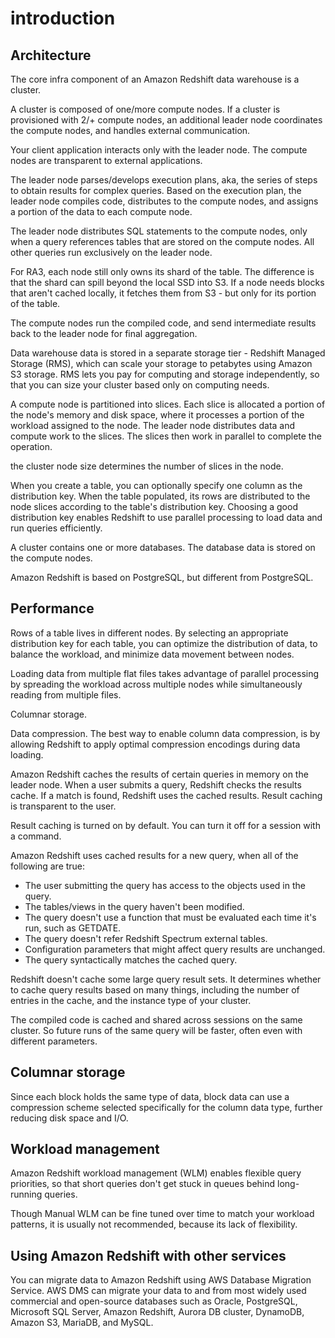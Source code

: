 # introduction
## Architecture
The core infra component of an Amazon Redshift data warehouse is a cluster.

A cluster is composed of one/more compute nodes. If a cluster is provisioned with 2/+ compute nodes, an additional leader node coordinates the compute nodes, and handles external communication. 

Your client application interacts only with the leader node. The compute nodes are transparent to external applications.

The leader node parses/develops execution plans, aka, the series of steps to obtain results for complex queries. Based on the execution plan, the leader node compiles code, distributes to the compute nodes, and assigns a portion of the data to each compute node.

The leader node distributes SQL statements to the compute nodes, only when a query references tables that are stored on the compute nodes. All other queries run exclusively on the leader node.

For RA3, each node still only owns its shard of the table. The difference is that the shard can spill beyond the local SSD into S3. If a node needs blocks that aren't cached locally, it fetches them from S3 - but only for its portion of the table.

The compute nodes run the compiled code, and send intermediate results back to the leader node for final aggregation.

Data warehouse data is stored in a separate storage tier - Redshift Managed Storage (RMS), which can scale your storage to petabytes using Amazon S3 storage. RMS lets you pay for computing and storage independently, so that you can size your cluster based only on computing needs.

A compute node is partitioned into slices. Each slice is allocated a portion of the node's memory and disk space, where it processes a portion of the workload assigned to the node. The leader node distributes data and compute work to the slices. The slices then work in parallel to complete the operation.

the cluster node size determines the number of slices in the node.

When you create a table, you can optionally specify one column as the distribution key. When the table populated, its rows are distributed to the node slices according to the table's distribution key. Choosing a good distribution key enables Redshift to use parallel processing to load data and run queries efficiently.

A cluster contains one or more databases. The database data is stored on the compute nodes.

Amazon Redshift is based on PostgreSQL, but different from PostgreSQL.

## Performance
Rows of a table lives in different nodes. By selecting an appropriate distribution key for each table, you can optimize the distribution of data, to balance the workload, and minimize data movement between nodes.

Loading data from multiple flat files takes advantage of parallel processing by spreading the workload across multiple nodes while simultaneously reading from multiple files.

Columnar storage.

Data compression. The best way to enable column data compression, is by allowing Redshift to apply optimal compression encodings during data loading.

Amazon Redshift caches the results of certain queries in memory on the leader node. When a user submits a query, Redshift checks the results cache. If a match is found, Redshift uses the cached results. Result caching is transparent to the user.

Result caching is turned on by default. You can turn it off for a session with a command. 

Amazon Redshift uses cached results for a new query, when all of the following are true:
- The user submitting the query has access to the objects used in the query.
- The tables/views in the query haven't been modified.
- The query doesn't use a function that must be evaluated each time it's run, such as GETDATE.
- The query doesn't refer Redshift Spectrum external tables.
- Configuration parameters that might affect query results are unchanged.
- The query syntactically matches the cached query.

Redshift doesn't cache some large query result sets. It determines whether to cache query results based on many things, including the number of entries in the cache, and the instance type of your cluster.

The compiled code is cached and shared across sessions on the same cluster. So future runs of the same query will be faster, often even with different parameters.

## Columnar storage
Since each block holds the same type of data, block data can use a compression scheme selected specifically for the column data type, further reducing disk space and I/O.

## Workload management
Amazon Redshift workload management (WLM) enables flexible query priorities, so that short queries don't get stuck in queues behind long-running queries.

Though Manual WLM can be fine tuned over time to match your workload patterns, it is usually not recommended, because its lack of flexibility.

## Using Amazon Redshift with other services

You can migrate data to Amazon Redshift using AWS Database Migration Service. AWS DMS can migrate your data to and from most widely used commercial and open-source databases such as Oracle, PostgreSQL, Microsoft SQL Server, Amazon Redshift, Aurora DB cluster, DynamoDB, Amazon S3, MariaDB, and MySQL.
